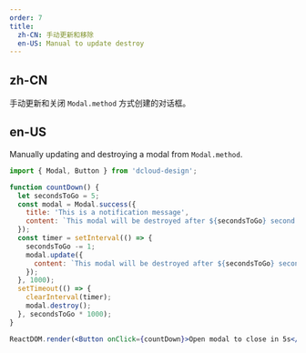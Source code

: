 ```yaml
---
order: 7
title:
  zh-CN: 手动更新和移除
  en-US: Manual to update destroy
---
```


## zh-CN

手动更新和关闭 `Modal.method` 方式创建的对话框。

## en-US

Manually updating and destroying a modal from `Modal.method`.

```jsx
import { Modal, Button } from 'dcloud-design';

function countDown() {
  let secondsToGo = 5;
  const modal = Modal.success({
    title: 'This is a notification message',
    content: `This modal will be destroyed after ${secondsToGo} second.`,
  });
  const timer = setInterval(() => {
    secondsToGo -= 1;
    modal.update({
      content: `This modal will be destroyed after ${secondsToGo} second.`,
    });
  }, 1000);
  setTimeout(() => {
    clearInterval(timer);
    modal.destroy();
  }, secondsToGo * 1000);
}

ReactDOM.render(<Button onClick={countDown}>Open modal to close in 5s</Button>, mountNode);
```
